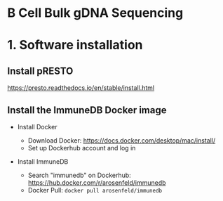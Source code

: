 B Cell Bulk gDNA Sequencing
===========================

# 1. Software installation

## Install pRESTO

https://presto.readthedocs.io/en/stable/install.html

## Install the ImmuneDB Docker image

* Install Docker

	* Download Docker: https://docs.docker.com/desktop/mac/install/
	* Set up Dockerhub account and log in

* Install ImmuneDB

	* Search "immunedb" on Dockerhub: https://hub.docker.com/r/arosenfeld/immunedb
	* Docker Pull: `docker pull arosenfeld/immunedb`

